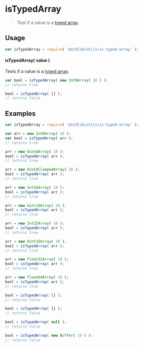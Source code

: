 # isTypedArray

> Test if a value is a [typed array][typed-array].


<!-- <usage> -->

## Usage

``` javascript
var isTypedArray = require( '@stdlib/utils/is-typed-array' );
```

#### isTypedArray( value )

Tests if a value is a [typed array][typed-array].

``` javascript
var bool = isTypedArray( new Int8Array( 10 ) );
// returns true

bool = isTypedArray( [] );
// returns false
```

<!-- </usage> -->


<!-- <examples> -->

## Examples

``` javascript
var isTypedArray = require( '@stdlib/utils/is-typed-array' );

var arr = new Int8Array( 10 );
var bool = isTypedArray( arr );
// returns true

arr = new Uint8Array( 10 );
bool = isTypedArray( arr );
// returns true

arr = new Uint8ClampedArray( 10 );
bool = isTypedArray( arr );
// returns true

arr = new Int16Array( 10 );
bool = isTypedArray( arr );
// returns true

arr = new Uint16Array( 10 );
bool = isTypedArray( arr );
// returns true

arr = new Int32Array( 10 );
bool = isTypedArray( arr );
// returns true

arr = new Uint32Array( 10 );
bool = isTypedArray( arr );
// returns true

arr = new Float32Array( 10 );
bool = isTypedArray( arr );
// returns true

arr = new Float64Array( 10 );
bool = isTypedArray( arr );
// returns true

bool = isTypedArray( [] );
// returns false

bool = isTypedArray( {} );
// returns false

bool = isTypedArray( null );
// returns false

bool = isTypedArray( new Buffer( 10 ) );
// returns false
```

<!-- </examples> -->


<!-- <links> -->

[typed-array]: https://developer.mozilla.org/en-US/docs/Web/JavaScript/Typed_arrays

<!-- </links> -->
